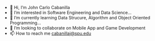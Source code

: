 - 👋 Hi, I’m John Carlo Cabanilla
- 👀 I’m interested in Software Engineering and Data Science...
- 🌱 I’m currently learning Data Strucure, Algorithm and Object Oriented Programming...
- 💞️ I’m looking to collaborate on Mobile App and Game Development
- 📫 How to reach me cabanillaj@spu.edu

<!---
carlocabanilla23/carlocabanilla23 is a ✨ special ✨ repository because its `README.md` (this file) appears on your GitHub profile.
You can click the Preview link to take a look at your changes.
--->
